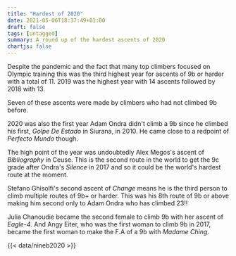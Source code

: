 ```yaml
---
title: "Hardest of 2020"
date: 2021-05-06T18:37:49+01:00
draft: false
tags: [untagged]
summary: A round up of the hardest ascents of 2020
chartjs: false
---
```


Despite the pandemic and the fact that many top climbers focused on Olympic training this was the third highest year for ascents of 9b or harder with a total of 11. 2019 was the highest year with 14 ascents followed by 2018 with 13.

Seven of these ascents were made by climbers who had not climbed 9b before.

2020 was also the first year Adam Ondra didn't climb a 9b since he climbed his first, *Golpe De Estado* in Siurana, in 2010. He came close to a redpoint of *Perfecto Mundo* though.

The high point of the year was undoubtedly Alex Megos's ascent of *Bibliography* in Ceuse. This is the second route in the world to get the 9c grade after Ondra's *Silence* in 2017 and so it could be the world's hardest route at the moment.

Stefano Ghisolfi's second ascent of *Change* means he is the third person to climb multiple routes of 9b+ or harder. This was his 8th route of 9b or above making him second only to Adam Ondra who has climbed 23!!

Julia Chanoudie became the second female to climb 9b with her ascent of *Eagle-4*. And Angy Eiter, who was the first woman to climb 9b in 2017, became the first woman to make the F.A of a 9b with *Madame Ching*.



{{< data/nineb2020 >}}